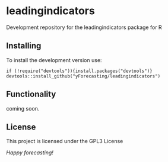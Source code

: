 # leadingindicators
Development repository for the leadingindicators package for R


## Installing

To install the development version use:
```{r}
if (!require("devtools")){install.packages("devtools")}
devtools::install_github("yForecasting/leadingindicators")
```
## Functionality

coming soon.



## License

This project is licensed under the GPL3 License

_Happy forecasting!_
